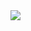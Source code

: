 <a href="https://portal.azure.com/#create/Microsoft.Template/uri/https%3A%2F%2Fraw.githubusercontent.com%2FGabrielNBJJ%2FimpervaWafAttackAnalyticsSentinelSolution%2Fmaster%2FSolutions%2FImpervaCloudWAFAttackAnalytics%2FData%20Connectors%2Fazuredeploy_Connector_ImpervaWAFAttackAnalytics_AzureFunction.json">
    <img src="http://azuredeploy.net/deploybutton.png"/>
</a>
